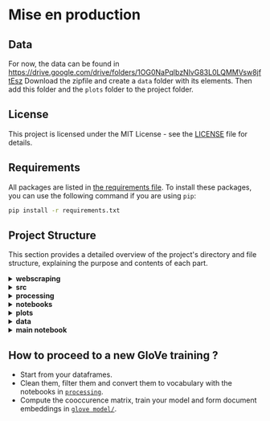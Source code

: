 # Mise en production

## Data

For now, the data can be found in https://drive.google.com/drive/folders/1OG0NaPqlbzNlvG83L0LQMMVsw8jftEsz
Download the zipfile and create a `data` folder with its elements. 
Then add this folder and the `plots` folder to the project folder.

## License
This project is licensed under the MIT License - see the [LICENSE](LICENSE) file for details.

## Requirements

All packages are listed in [the requirements file](requirements.txt). To install these packages, you can use the following command if you are using `pip`:

```bash
pip install -r requirements.txt
```

## Project Structure

This section provides a detailed overview of the project's directory and file structure, explaining the purpose and contents of each part.

<details>
<summary><strong>webscraping</strong></summary>
<br>

### `webscraping/`

- Scripts designed to extract data from the web, facilitating the data collection process for analysis. They can be viewed as an inspiration for future webscrapping, as they will be very hard to use again. 

</details>
<details>
<summary><strong>src</strong></summary>

### `src/`

- The source code for the core functionality of the project.
  
  - [`src/Processing/`](src/Processing/): All the functions linked use to filter texts on the theme of BigTechs, and text cleaning functions. The `clean()` function is called many times in the project in order to clean uniformally newcoming texts.

  - [`src/GloVe/`](src/GloVe/): 
    - [`glove_functs.py`](src/GloVe/glove_functs.py) contains the main functions to perform the computation of the cooccurrence matric then the training of the GloVe model.
    - [`weights.py`](src/GloVe/weights.py) contains the functions to compute the weighting of embeddings inside a document in order to get the document general embedding.

  - [`src/Axes/`](src/Axes/): This folder builds all the functions relative to the definition of the axes we want to look at and the projection of embeddings on them.
    - [`axes_definition.py`](src/Axes/axes_definition.py) : Here you can find and modify the list of words defining the poles of the axes.
    - [`models.py`](src/Axes/models.py): This script loads the embeddings from text format into word2vec format, which is much more manipulable.
    - [`models_dataframes.py`](src/Axes/models_dataframes.py): This scripts takes the word2vec embeddings format and computes the cosine of each document with the 2 axes defined. It also filters the texts speaking of specific companies thanks to the filtering words defined in [`filter_words.py`](src/Axes/filter_words.py). Then, it stores two dataframes in the `data` folder : a dataframe with all the texts and their cosines with the axes, and a similar one but with information relative to the company of which each text speaks of.The computations and bootstrapping are done with functions in [`projection_functions.py`](src/Axes/projection_functions.py) and [`bootstraping.py`](src/Axes/bootstraping.py).
    - [`curves_plots.py`](src/Axes/curves_plots.py): Builds the main function to plot the cosine between selected sources and axis, with multple parameters available.

  - [`src/Polarization/`](src/Polarization/):
    - [`polarization_functions.py`](src/Polarization/polarization_functions.py): This script contains the functions to compute the polarization of a corpus given two parties, following the method of Gentzkow and al.
    - [`polarization_plots.py`](src/Polarization/polarization_plots.py): This script defines the important function computing and plotting polarization values given parties and multiple variables, and storing the values and the plots in the `data` folder.
    - [`cos_pol.py`](src/Polarization/cos_pol.py): Contains the function plotting the polarization long with the cosine similarity when restricted to an axis.
    - [`word_partisanship.py`](src/Polarization/word_partisanship.py): Functions to compute the partizanship of words or bigrams.

  - [`src/Word_analysis/`](src/Word_analysis/): This folder contains all the functions to proceed to the different linguistic analysis we built to explain the variations we observed on the different curves. 
    - [`words_variation.py`](src/Word_analysis/words_variation.py): Functions to look at the biggest variations for words in embedding between two years. 
    - [`axis_variation.py`](src/Word_analysis/axis_variation.py): Functions to look at the words in the poles which are the most responsible for the movement of the corpus towards their respective pole. 
    - [`cluster_words.py`](src/Word_analysis/cluster_words.py): main function to perform the spectral clustering of a selectd corpus, also using the functions in [`src/Clustering/`](src/Clustering/).


</details>
<details>
<summary><strong>processing</strong></summary>

### `processing/`

This folder contains the three notebooks that we use to clean and filter our corpus, and also get the entire vocabulary of our corpus. 

</details>
<details>
<summary><strong>notebooks</strong></summary>

### `notebooks/`

This folder is where we can visualize all our results and do our manipulations. 

- [`glove model/`](notebooks/glove%20model/):
  - [`__main__.ipynb`](notebooks/glove%20model/__main__.ipynb): The notebook is where we can launch the computation of the cooccurence matrix, the training of the GloVe model and the formation of document embeddings. 

- [`define axes/`](notebooks/define%20axes/):
  - [`axes_definition.ipynb`](notebooks/define%20axes/axes_definition.ipynb): This notebook launches the definition of axes, the computation of cosines between the corpus and the axes and the filtering with respect to the BigTechs. 

- [`cosine similarity curves/`](notebooks/cosine%20similarity%20curves/):
  - [`curves.ipynb`](notebooks/cosine%20similarity%20curves/curves.ipynb): The main notebook where we can visualize the evolution of cosine similarity between a corpus and an axis, given multiple variables. 

- [`polarization/`](notebooks/polarization/):
  - [`curves.ipynb`](notebooks/polarization/curves.ipynb): The main notebook to visualize the evolution of the polarization between two sources, given multiple variables, and also compared to the evolution of the cosine similarity on an axis during the same period. 
  - [`polarized_words.ipyn`](notebooks/polarization/polarized_words.ipynb): The notebook to vizualize the most partisan words every year. 

- [`word analysis/`](notebooks/word%20analysis/): Here you can perform all the linguistic analysis built in [`src/Word_analysis/`](src/Word_analysis/) in order to explain the variation on the preceeding curves. 

</details>
<details>
<summary><strong>plots</strong></summary>

### `plots/`

- This directory houses all graphical outputs generated by the project.

</details>
<details>
<summary><strong>data</strong></summary>

### `data/`

- This directory houses all the inputs used by the project.

</details>
<details>
<summary><strong>main notebook</strong></summary>

### [`main.ipynb`](main.ipynb)

The main notebook to use in order to easily access all the different analysis at the place, and play with the different parameters. This is where all the parameters of the main functions are explained. 

</details>

## How to proceed to a new GloVe training ? 

- Start from your dataframes.
- Clean them, filter them and convert them to vocabulary with the notebooks in [`processing`](processing).
- Compute the cooccurence matrix, train your model and form document embeddings in [`glove model/`](notebooks/glove%20model/). 